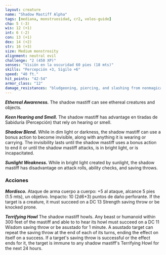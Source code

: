 ```yaml
---
layout: creature
name: "Shadow Mastiff Alpha"
tags: [mediana, monstruosidad, cr2, volos-guide]
cha: 5 (-3)
wis: 12 (+1)
int: 6 (-2)
con: 13 (+1)
dex: 14 (+2)
str: 16 (+3)
size: Medium monstrosity
alignment: neutral evil
challenge: "2 (450 XP)"
senses: "Visión en la oscuridad 60 pies (18 mts)"
skills: "Percepción +3, Sigilo +6"
speed: "40 ft."
hit_points: "42-54"
armor_class: "12"
damage_resistances: "bludgeoning, piercing, and slashing from nonmagical attacks while in dim light or darkness"
---
```


***Ethereal Awareness.*** The shadow mastiff can see ethereal creatures and objects.

***Keen Hearing and Smell.*** The shadow mastiff has advantage en tiradas de Sabiduría (Percepción) that rely on hearing or smell.

***Shadow Blend.*** While in dim light or darkness, the shadow mastiff can use a bonus action to become invisible, along with anything it is wearing or carrying. The invisibility lasts until the shadow mastiff uses a bonus action to end it or until the shadow mastiff attacks, is in bright light, or is incapacitated.

***Sunlight Weakness.*** While in bright light created by sunlight, the shadow mastiff has disadvantage on attack rolls, ability checks, and saving throws.

### Acciones

***Mordisco.*** Ataque de arma cuerpo a cuerpo: +5 al ataque, alcance 5 pies (1.5 mts), un objetivo. Impacto: 10 (2d6+3) puntos de daño perforante. If the target is a creature, it must succeed on a DC 13 Strength saving throw or be knocked prone.

***Terrifying Howl*** The shadow mastiff howls. Any beast or humanoid within 300 feet of the mastiff and able to to hear its howl must succeed on a DC 11 Wisdom saving throw or be asustado for 1 minute. A asustado target can repeat the saving throw at the end of each of its turns, ending the effect on itself on a success. If a target's saving throw is successful or the effect ends for it, the target is immune to any shadow mastiff's Terrifying Howl for the next 24 hours.